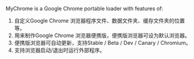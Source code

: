 MyChrome is a Google Chrome portable loader with features of:
1. 自定义Google Chrome 浏览器程序文件、数据文件夹、缓存文件夹的位置等。
2. 用来制作Google Chrome 浏览器便携版，便携版浏览器可设为默认浏览器。
3. 便携版浏览器可自动更新，支持Stable / Beta / Dev / Canary / Chromium。
4. 支持浏览器启动/退出时运行外部程序。
